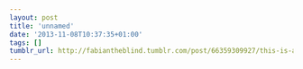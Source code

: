 ```yaml
---
layout: post
title: 'unnamed'
date: '2013-11-08T10:37:35+01:00'
tags: []
tumblr_url: http://fabiantheblind.tumblr.com/post/66359309927/this-is-a-warning-cloaked-in-a-love-letter-our
---
```

